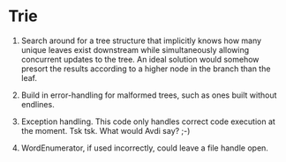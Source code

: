 # Trie

1. Search around for a tree structure that implicitly
knows how many unique leaves exist downstream while
simultaneously allowing concurrent updates to the tree.
An ideal solution would somehow presort the results
according to a higher node in the branch than the leaf. 

2. Build in error-handling for malformed trees, such
as ones built without endlines.

3. Exception handling. This code only handles correct
code execution at the moment.  Tsk tsk.  What would
Avdi say?  ;-)

4. WordEnumerator, if used incorrectly, could leave a
file handle open.
